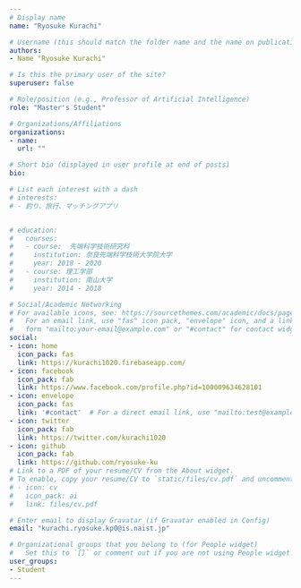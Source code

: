 ```yaml
---
# Display name
name: "Ryosuke Kurachi"

# Username (this should match the folder name and the name on publications)
authors:
- Name "Ryosuke Kurachi"

# Is this the primary user of the site?
superuser: false

# Role/position (e.g., Professor of Artificial Intelligence)
role: "Master's Student"

# Organizations/Affiliations
organizations:
- name:
  url: ""

# Short bio (displayed in user profile at end of posts)
bio:

# List each interest with a dash
# interests:
# - 釣り、旅行、マッチングアプリ


# education:
#   courses:
#   - course:  先端科学技術研究科
#     institution: 奈良先端科学技術大学院大学
#     year: 2018 - 2020
#   - course: 理工学部
#     institution: 南山大学
#     year: 2014 - 2018

# Social/Academic Networking
# For available icons, see: https://sourcethemes.com/academic/docs/page-builder/#icons
#   For an email link, use "fas" icon pack, "envelope" icon, and a link in the
#   form "mailto:your-email@example.com" or "#contact" for contact widget.
social:
- icon: home
  icon_pack: fas
  link: https://kurachi1020.firebaseapp.com/
- icon: facebook
  icon_pack: fab
  link: https://www.facebook.com/profile.php?id=100009634628101
- icon: envelope
  icon_pack: fas
  link: '#contact'  # For a direct email link, use "mailto:test@example.org".
- icon: twitter
  icon_pack: fab
  link: https://twitter.com/kurachi1020
- icon: github
  icon_pack: fab
  link: https://github.com/ryosuke-ku
# Link to a PDF of your resume/CV from the About widget.
# To enable, copy your resume/CV to `static/files/cv.pdf` and uncomment the lines below.
# - icon: cv
#   icon_pack: ai
#   link: files/cv.pdf

# Enter email to display Gravatar (if Gravatar enabled in Config)
email: "kurachi.ryosuke.kp0@is.naist.jp"

# Organizational groups that you belong to (for People widget)
#   Set this to `[]` or comment out if you are not using People widget.
user_groups:
- Student
---
```

